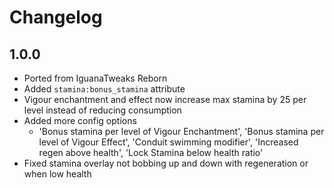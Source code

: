 # Changelog

## 1.0.0
* Ported from IguanaTweaks Reborn
* Added `stamina:bonus_stamina` attribute
* Vigour enchantment and effect now increase max stamina by 25 per level instead of reducing consumption
* Added more config options
  * 'Bonus stamina per level of Vigour Enchantment', 'Bonus stamina per level of Vigour Effect', 'Conduit swimming modifier', 'Increased regen above health', 'Lock Stamina below health ratio'
* Fixed stamina overlay not bobbing up and down with regeneration or when low health